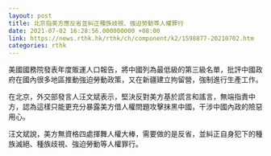 ```yaml
---
layout: post
title: 北京指美方應反省並糾正種族歧視、強迫勞動等人權罪行
date: 2021-07-02 16:28:56.000000000 +08:00
link: https://news.rthk.hk/rthk/ch/component/k2/1598877-20210702.htm
categories: rthk
---
```


美國國務院發表年度販運人口報告，將中國列為最低級的第三級名單，批評中國政府在國內很多地區推動強迫勞動政策，又在新疆建立拘留營，強制進行生產工作。

在北京，外交部發言人汪文斌表示，堅決反對美方基於謊言和謠言，無端指責中方，認為這樣只能更充分暴露美方借人權問題攻擊抹黑中國，干涉中國內政的險惡用心。

汪文斌說，美方無資格四處揮舞人權大棒，需要做的是反省，並糾正自身犯下的種族滅絕、種族歧視、強迫勞動等人權罪行。
